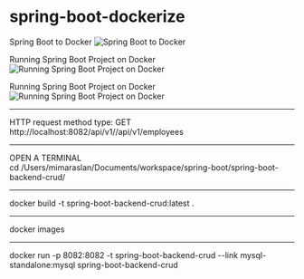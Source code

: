 # spring-boot-dockerize

Spring Boot to Docker
![Spring Boot to Docker](src/main/resources/images/01.jpg)

Running Spring Boot Project on Docker
![Running Spring Boot Project on Docker](src/main/resources/images/02.jpg)

Running Spring Boot Project on Docker
![Running Spring Boot Project on Docker](src/main/resources/images/03.jpg)

<hr>
HTTP request method type: GET <br>
http://localhost:8082/api/v1//api/v1/employees

<hr>
OPEN A TERMINAL <br>
cd /Users/mimaraslan/Documents/workspace/spring-boot/spring-boot-backend-crud/

<hr>
docker build -t spring-boot-backend-crud:latest . 

<hr>
docker images

<hr>
docker run -p 8082:8082 -t spring-boot-backend-crud --link mysql-standalone:mysql spring-boot-backend-crud 